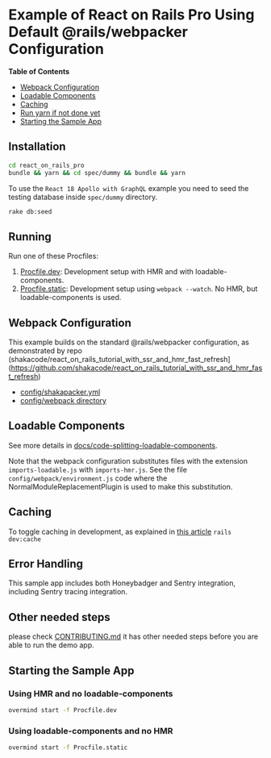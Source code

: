 # Example of React on Rails Pro Using Default @rails/webpacker Configuration

<!-- START doctoc generated TOC please keep comment here to allow auto update -->
<!-- DON'T EDIT THIS SECTION, INSTEAD RE-RUN doctoc TO UPDATE -->
**Table of Contents**

- [Webpack Configuration](#webpack-configuration)
- [Loadable Components](#loadable-components)
- [Caching](#caching)
- [Run yarn if not done yet](#run-yarn-if-not-done-yet)
- [Starting the Sample App](#starting-the-sample-app)

<!-- END doctoc generated TOC please keep comment here to allow auto update -->

## Installation

```sh
cd react_on_rails_pro
bundle && yarn && cd spec/dummy && bundle && yarn
```

To use the `React 18 Apollo with GraphQL` example you need to seed the testing database inside `spec/dummy` directory.
```sh
rake db:seed
```

## Running
Run one of these Procfiles:

1. [Procfile.dev](./Procfile.dev): Development setup with HMR and with loadable-components.
2. [Procfile.static](./Procfile.static): Development setup using `webpack --watch`. No HMR, but loadable-components is used.

## Webpack Configuration
This example builds on the standard @rails/webpacker configuration, as demonstrated
by repo (shakacode/react_on_rails_tutorial_with_ssr_and_hmr_fast_refresh](https://github.com/shakacode/react_on_rails_tutorial_with_ssr_and_hmr_fast_refresh) 

* [config/shakapacker.yml](./config/shakapacker.yml)
* [config/webpack directory](./config/webpack)

## Loadable Components
See more details in [docs/code-splitting-loadable-components](../../docs/code-splitting-loadable-components.md).

Note that the webpack configuration substitutes files with the extension `imports-loadable.js` with `imports-hmr.js`. See the file `config/webpack/environment.js` code where the NormalModuleReplacementPlugin is used to make this substitution.

## Caching

To toggle caching in development, as explained in [this article](http://guides.rubyonrails.org/caching_with_rails.html#caching-in-development)
`rails dev:cache`

## Error Handling

This sample app includes both Honeybadger and Sentry integration, including Sentry tracing integration.

## Other needed steps

please check [CONTRIBUTING.md](../../CONTRIBUTING.md) it has other needed steps before you are able to run the demo app.

## Starting the Sample App
                             
### Using HMR and no loadable-components
```sh
overmind start -f Procfile.dev
```
   
### Using loadable-components and no HMR
```sh
overmind start -f Procfile.static
```
